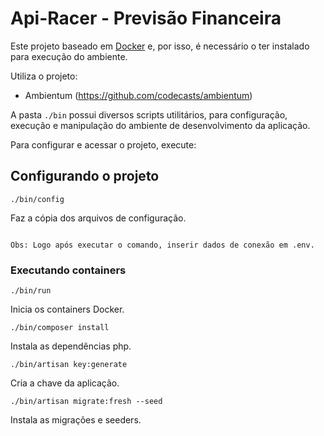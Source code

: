# Api-Racer - Previsão Financeira

Este projeto baseado em [Docker](https://www.docker.com/) e, por isso, é necessário o ter instalado para execução do ambiente.

Utiliza o projeto:

- Ambientum (https://github.com/codecasts/ambientum)

A pasta `./bin` possui diversos scripts utilitários, para configuração, execução e manipulação do ambiente de desenvolvimento da aplicação.

Para configurar e acessar o projeto, execute:

## Configurando o projeto

```
./bin/config
```
Faz a cópia dos arquivos de configuração.
```

Obs: Logo após executar o comando, inserir dados de conexão em .env.
```

### Executando containers
```
./bin/run
```
Inicia os containers Docker.

```
./bin/composer install
```
Instala as dependências php.

```
./bin/artisan key:generate
```
Cria a chave da aplicação.

```
./bin/artisan migrate:fresh --seed
```
Instala as migrações e seeders.

